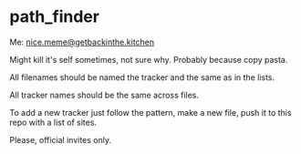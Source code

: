 # path_finder
Me: nice.meme@getbackinthe.kitchen

Might kill it's self sometimes, not sure why. Probably because copy pasta.

All filenames should be named the tracker and the same as in the lists.

All tracker names should be the same across files.

To add a new tracker just follow the pattern, make a new file, push it to this repo with a list of sites.

Please, official invites only.

